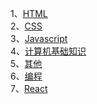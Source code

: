 1、[HTML](https://github.com/SanchunPeng/Interview/blob/master/HTML/html.md)<br/>
2、[CSS](https://github.com/SanchunPeng/Interview/blob/master/CSS/css.md)<br/>
3、[Javascript](https://github.com/SanchunPeng/Interview/blob/master/Javascript/javascript.md)<br/>
4、[计算机基础知识](https://github.com/SanchunPeng/Interview/blob/master/BasicKnowledgeOfComputer/basic.md)<br/>
5、[其他](https://github.com/SanchunPeng/Interview/blob/master/Comprehensive/com.md)<br/>
6、[编程](https://github.com/SanchunPeng/Programming)<br/>
7、[React](https://github.com/Cutepingping/Interview/blob/patch-2/React/react.md)<br/>

